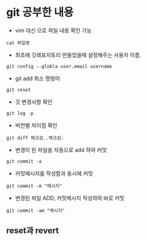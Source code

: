 # git 공부한 내용
- vim 대신  으로 파일 내용 확인 가능
```
cat 파일명
```

- 최초에 깃레포지토리 만들었을때 설정해주는 사용자 이름.
```
git config --globla user.email username
```

- git add 취소 명령어 
 ```
 git reset 
 ```

- 깃 변경사항 확인
```
git log -p
```

- 버전별 차이점 확인
``` 
git diff 체크섬..체크섬: 
```

- 변경이 된 파일을 자동으로 add 하여 커밋
```
git commit -a
```

- 커밋메시지를 작성함과 동시에 커밋
```
git commit -m "메시지" 
```

- 변경된 파일 ADD, 커밋메시지 작성하여 바로 커밋
```
git commit -am "메시지"
```

## reset과 revert

